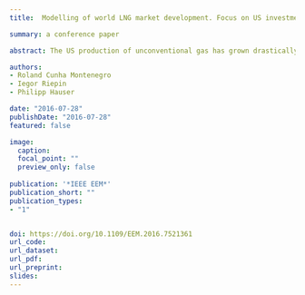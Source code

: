```yaml
---
title:  Modelling of world LNG market development. Focus on US investments and supplies

summary: a conference paper

abstract: The US production of unconventional gas has grown drastically in recent years and is proved to be a case of success. In former years the US imported natural gas in order to meet their high demand and, therefore, invested in LNG import terminals. Since then, production of shale gas is considered to have a potential to change the world natural gas market, as both scientific community and policy makers started to discuss a transition of the US from a net importer to a net exporter country by the year 2020. This change requires new natural gas infrastructure, as regasification capacity which was already built will not be utilized and new liquefaction investments are expected instead. This paper estimates the perspective of US natural gas infrastructure using the mixed-complementarity programming. We indicate that, rather than Europe or China, the young markets in Asia, supplied mostly by LNG, will be the targets of the US exports.

authors:
- Roland Cunha Montenegro
- Iegor Riepin
- Philipp Hauser

date: "2016-07-28"
publishDate: "2016-07-28"
featured: false

image:
  caption:
  focal_point: ""
  preview_only: false
  
publication: '*IEEE EEM*'
publication_short: ""
publication_types:
- "1"


doi: https://doi.org/10.1109/EEM.2016.7521361
url_code: 
url_dataset:
url_pdf: 
url_preprint:
slides: 
---
```


